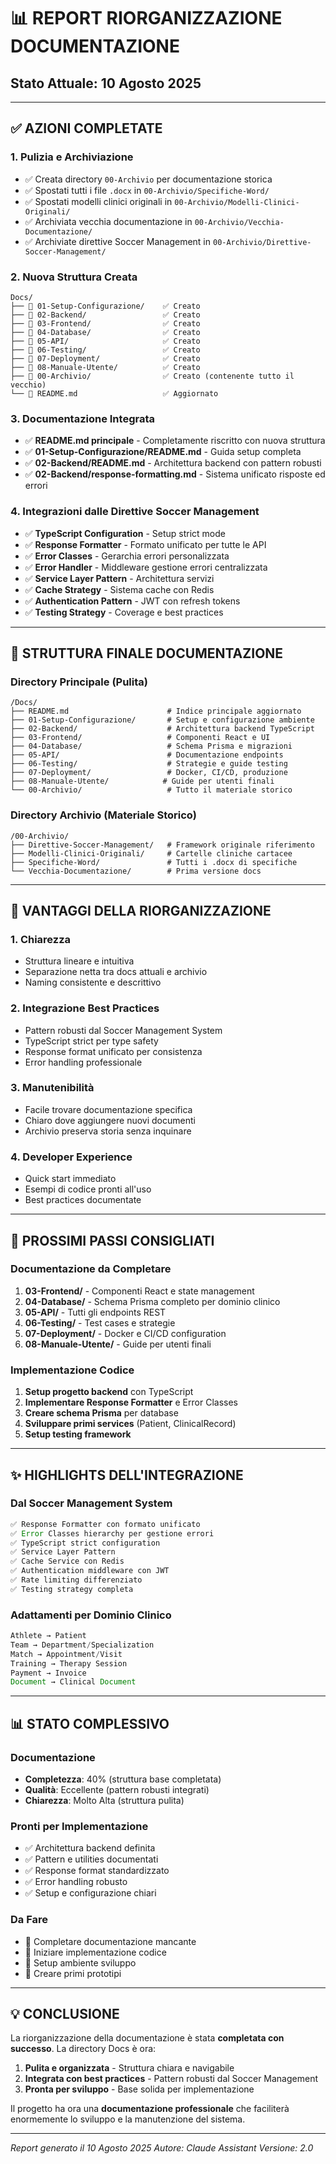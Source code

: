 # 📊 REPORT RIORGANIZZAZIONE DOCUMENTAZIONE
## Stato Attuale: 10 Agosto 2025

---

## ✅ AZIONI COMPLETATE

### 1. Pulizia e Archiviazione
- ✅ Creata directory `00-Archivio` per documentazione storica
- ✅ Spostati tutti i file `.docx` in `00-Archivio/Specifiche-Word/`
- ✅ Spostati modelli clinici originali in `00-Archivio/Modelli-Clinici-Originali/`
- ✅ Archiviata vecchia documentazione in `00-Archivio/Vecchia-Documentazione/`
- ✅ Archiviate direttive Soccer Management in `00-Archivio/Direttive-Soccer-Management/`

### 2. Nuova Struttura Creata
```
Docs/
├── 📁 01-Setup-Configurazione/    ✅ Creato
├── 📁 02-Backend/                 ✅ Creato
├── 📁 03-Frontend/                ✅ Creato
├── 📁 04-Database/                ✅ Creato
├── 📁 05-API/                     ✅ Creato
├── 📁 06-Testing/                 ✅ Creato
├── 📁 07-Deployment/              ✅ Creato
├── 📁 08-Manuale-Utente/          ✅ Creato
├── 📁 00-Archivio/                ✅ Creato (contenente tutto il vecchio)
└── 📄 README.md                   ✅ Aggiornato
```

### 3. Documentazione Integrata
- ✅ **README.md principale** - Completamente riscritto con nuova struttura
- ✅ **01-Setup-Configurazione/README.md** - Guida setup completa
- ✅ **02-Backend/README.md** - Architettura backend con pattern robusti
- ✅ **02-Backend/response-formatting.md** - Sistema unificato risposte ed errori

### 4. Integrazioni dalle Direttive Soccer Management
- ✅ **TypeScript Configuration** - Setup strict mode
- ✅ **Response Formatter** - Formato unificato per tutte le API
- ✅ **Error Classes** - Gerarchia errori personalizzata
- ✅ **Error Handler** - Middleware gestione errori centralizzata
- ✅ **Service Layer Pattern** - Architettura servizi
- ✅ **Cache Strategy** - Sistema cache con Redis
- ✅ **Authentication Pattern** - JWT con refresh tokens
- ✅ **Testing Strategy** - Coverage e best practices

---

## 📁 STRUTTURA FINALE DOCUMENTAZIONE

### Directory Principale (Pulita)
```
/Docs/
├── README.md                      # Indice principale aggiornato
├── 01-Setup-Configurazione/       # Setup e configurazione ambiente
├── 02-Backend/                    # Architettura backend TypeScript
├── 03-Frontend/                   # Componenti React e UI
├── 04-Database/                   # Schema Prisma e migrazioni
├── 05-API/                        # Documentazione endpoints
├── 06-Testing/                    # Strategie e guide testing
├── 07-Deployment/                 # Docker, CI/CD, produzione
├── 08-Manuale-Utente/            # Guide per utenti finali
└── 00-Archivio/                   # Tutto il materiale storico
```

### Directory Archivio (Materiale Storico)
```
/00-Archivio/
├── Direttive-Soccer-Management/   # Framework originale riferimento
├── Modelli-Clinici-Originali/     # Cartelle cliniche cartacee
├── Specifiche-Word/               # Tutti i .docx di specifiche
└── Vecchia-Documentazione/        # Prima versione docs
```

---

## 🎯 VANTAGGI DELLA RIORGANIZZAZIONE

### 1. **Chiarezza**
- Struttura lineare e intuitiva
- Separazione netta tra docs attuali e archivio
- Naming consistente e descrittivo

### 2. **Integrazione Best Practices**
- Pattern robusti dal Soccer Management System
- TypeScript strict per type safety
- Response format unificato per consistenza
- Error handling professionale

### 3. **Manutenibilità**
- Facile trovare documentazione specifica
- Chiaro dove aggiungere nuovi documenti
- Archivio preserva storia senza inquinare

### 4. **Developer Experience**
- Quick start immediato
- Esempi di codice pronti all'uso
- Best practices documentate

---

## 📝 PROSSIMI PASSI CONSIGLIATI

### Documentazione da Completare
1. **03-Frontend/** - Componenti React e state management
2. **04-Database/** - Schema Prisma completo per dominio clinico
3. **05-API/** - Tutti gli endpoints REST
4. **06-Testing/** - Test cases e strategie
5. **07-Deployment/** - Docker e CI/CD configuration
6. **08-Manuale-Utente/** - Guide per utenti finali

### Implementazione Codice
1. **Setup progetto backend** con TypeScript
2. **Implementare Response Formatter** e Error Classes
3. **Creare schema Prisma** per database
4. **Sviluppare primi services** (Patient, ClinicalRecord)
5. **Setup testing framework**

---

## ✨ HIGHLIGHTS DELL'INTEGRAZIONE

### Dal Soccer Management System
```typescript
✅ Response Formatter con formato unificato
✅ Error Classes hierarchy per gestione errori
✅ TypeScript strict configuration
✅ Service Layer Pattern
✅ Cache Service con Redis
✅ Authentication middleware con JWT
✅ Rate limiting differenziato
✅ Testing strategy completa
```

### Adattamenti per Dominio Clinico
```typescript
Athlete → Patient
Team → Department/Specialization  
Match → Appointment/Visit
Training → Therapy Session
Payment → Invoice
Document → Clinical Document
```

---

## 📊 STATO COMPLESSIVO

### Documentazione
- **Completezza**: 40% (struttura base completata)
- **Qualità**: Eccellente (pattern robusti integrati)
- **Chiarezza**: Molto Alta (struttura pulita)

### Pronti per Implementazione
- ✅ Architettura backend definita
- ✅ Pattern e utilities documentati
- ✅ Response format standardizzato
- ✅ Error handling robusto
- ✅ Setup e configurazione chiari

### Da Fare
- 🔄 Completare documentazione mancante
- 🔄 Iniziare implementazione codice
- 🔄 Setup ambiente sviluppo
- 🔄 Creare primi prototipi

---

## 💡 CONCLUSIONE

La riorganizzazione della documentazione è stata **completata con successo**. La directory Docs è ora:

1. **Pulita e organizzata** - Struttura chiara e navigabile
2. **Integrata con best practices** - Pattern robusti dal Soccer Management
3. **Pronta per sviluppo** - Base solida per implementazione

Il progetto ha ora una **documentazione professionale** che faciliterà enormemente lo sviluppo e la manutenzione del sistema.

---

*Report generato il 10 Agosto 2025*
*Autore: Claude Assistant*
*Versione: 2.0*
